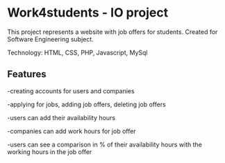 # Work4students - IO project
This project represents a website with job offers for students. Created for Software Engineering subject.

Technology: HTML, CSS, PHP, Javascript, MySql
## Features
-creating accounts for users and companies    

-applying for jobs, adding job offers, deleting job offers

-users can add their availability hours           

-companies can add work hours for job offer       

-users can see a comparison in % of their availability hours with the working hours in the job offer  
